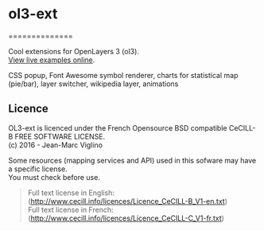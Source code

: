 # ol3-ext
==============

Cool extensions for OpenLayers 3 (ol3).  
[View live examples online](http://viglino.github.io/ol3-ext/).

CSS popup, 
Font Awesome symbol renderer, 
charts for statistical map (pie/bar), 
layer switcher,
wikipedia layer, 
animations

## Licence

OL3-ext is licenced under the French Opensource BSD compatible CeCILL-B FREE SOFTWARE LICENSE.  
 (c) 2016 - Jean-Marc Viglino

Some resources (mapping services and API) used in this sofware may have a specific license.  
You must check before use.

> Full text license in English: (http://www.cecill.info/licences/Licence_CeCILL-B_V1-en.txt)  
> Full text license in French: (http://www.cecill.info/licences/Licence_CeCILL-C_V1-fr.txt)